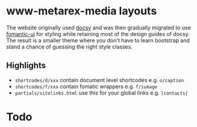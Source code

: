 # www-metarex-media layouts

The website originally used [docsy](https://www.docsy.dev/) and was then
gradually migrated to use [fomantic-ui](https://fomantic-ui.com) for styling
while retaining most of the design guides of docsy. The result is a smaller
theme where you don't have to learn bootstrap and stand a chance of guessing the
right style classes.

## Highlights

* `shortcodes/d/xxx` contain document level shortcodes e.g. `o/caption`
* `shortcodes/f/xxx` contain fomatic wrappers e.g. `f/iumage`
* `partials/sitelinks.html` use this for your global links e.g. `[contacts]`

# Todo